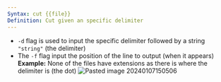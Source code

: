```yaml
---
Syntax: cut {{file}}
Definition: Cut given an specific delimiter
---
```

+ `-d` flag is used to input the specific delimiter followed by a string `"string"` (the delimiter)
+ The `-f` flag input the position of the line to output (when it appears)
**Example:**
None of the files have extensions as there is where the delimiter is (the dot)
![Pasted image 20240107150506](Pasted%20image%2020240107150506.png)